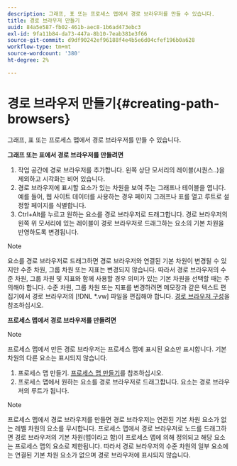 ```yaml
---
description: 그래프, 표 또는 프로세스 맵에서 경로 브라우저를 만들 수 있습니다.
title: 경로 브라우저 만들기
uuid: 84a5e587-fb02-461b-aec8-1b6ad473ebc3
exl-id: 9fa11b84-da73-447a-8b10-7eab381e3f66
source-git-commit: d9df90242ef96188f4e4b5e6d04cfef196b0a628
workflow-type: tm+mt
source-wordcount: '380'
ht-degree: 2%

---
```


# 경로 브라우저 만들기{#creating-path-browsers}

그래프, 표 또는 프로세스 맵에서 경로 브라우저를 만들 수 있습니다.

**그래프 또는 표에서 경로 브라우저를 만들려면**

1. 작업 공간에 경로 브라우저를 추가합니다. 왼쪽 상단 모서리의 레이블(시퀀스..)을 제외하고 시각화는 비어 있습니다.
1. 경로 브라우저에 표시할 요소가 있는 차원을 보여 주는 그래프나 테이블을 엽니다. 예를 들어, 웹 사이트 데이터를 사용하는 경우 페이지 그래프나 표를 열고 루트로 설정할 페이지를 식별합니다.
1. Ctrl+Alt를 누르고 원하는 요소를 경로 브라우저로 드래그합니다. 경로 브라우저의 왼쪽 위 모서리에 있는 레이블이 경로 브라우저로 드래그하는 요소의 기본 차원을 반영하도록 변경됩니다.

>[!NOTE]
>
>요소를 경로 브라우저로 드래그하면 경로 브라우저와 연결된 기본 차원이 변경될 수 있지만 수준 차원, 그룹 차원 또는 지표는 변경되지 않습니다. 따라서 경로 브라우저의 수준 차원, 그룹 차원 및 지표와 함께 사용할 경우 의미가 있는 기본 차원을 선택할 때는 주의해야 합니다. 수준 차원, 그룹 차원 또는 지표를 변경하려면 메모장과 같은 텍스트 편집기에서 경로 브라우저의 [!DNL *.vw] 파일을 편집해야 합니다. [경로 브라우저 구성](../../../../home/c-get-started/c-intf-anlys-ftrs/t-config-path-brwsr.md#task-bbb3ddaa140a414f984b697c2b8202a3)을 참조하십시오.

**프로세스 맵에서 경로 브라우저를 만들려면**

>[!NOTE]
>
>프로세스 맵에서 만든 경로 브라우저는 프로세스 맵에 표시된 요소만 표시합니다. 기본 차원의 다른 요소는 표시되지 않습니다.

1. 프로세스 맵 만들기. [프로세스 맵 만들기](../../../../home/c-get-started/c-analysis-vis/c-proc-maps/c-create-proc-maps.md#concept-daf5b14dae7a442191611b1b9c1122bf)를 참조하십시오.
1. 프로세스 맵에서 원하는 요소를 경로 브라우저로 드래그합니다. 요소는 경로 브라우저의 루트가 됩니다.

>[!NOTE]
>
>프로세스 맵에서 경로 브라우저를 만들면 경로 브라우저는 연관된 기본 차원 요소가 없는 레벨 차원의 요소를 무시합니다. 프로세스 맵에서 경로 브라우저로 노드를 드래그하면 경로 브라우저의 기본 차원(맵이라고 함)이 프로세스 맵에 의해 정의되고 해당 요소는 프로세스 맵의 요소로 제한됩니다. 따라서 경로 브라우저의 수준 차원의 일부 요소에는 연결된 기본 차원 요소가 없으며 경로 브라우저에 표시되지 않습니다.

